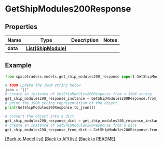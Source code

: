# GetShipModules200Response


## Properties

Name | Type | Description | Notes
------------ | ------------- | ------------- | -------------
**data** | [**List[ShipModule]**](ShipModule.md) |  | 

## Example

```python
from spacetraders.models.get_ship_modules200_response import GetShipModules200Response

# TODO update the JSON string below
json = "{}"
# create an instance of GetShipModules200Response from a JSON string
get_ship_modules200_response_instance = GetShipModules200Response.from_json(json)
# print the JSON string representation of the object
print(GetShipModules200Response.to_json())

# convert the object into a dict
get_ship_modules200_response_dict = get_ship_modules200_response_instance.to_dict()
# create an instance of GetShipModules200Response from a dict
get_ship_modules200_response_from_dict = GetShipModules200Response.from_dict(get_ship_modules200_response_dict)
```
[[Back to Model list]](../README.md#documentation-for-models) [[Back to API list]](../README.md#documentation-for-api-endpoints) [[Back to README]](../README.md)


